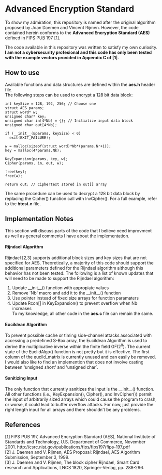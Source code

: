 # Advanced Encryption Standard
To show my admiration, this repository is named after the original algorithm proposed by Joan Daemen and Vincent Rijmen. However, the code contained herein conforms to the **Advanced Encryption Standard (AES)** defined in FIPS PUB 197 \[1\].

The code available in this repository was written to satisfy my own curiosity. **I am not a cybersecurity profesional and this code has only been tested with the example vectors provided in Appendix C of \[1\].**

## How to use
Available functions and data structures are defined within the **aes.h** header file.\
The following steps can be used to encrypt a 128 bit data block:
```
int keySize = 128, 192, 256; // Choose one
struct AES params;
struct word* w;
unsigned char* key;
unsigned char in[4*Nb] = {}; // Initialize input data block 
unsigned char out[4*Nb];

if (__init__(&params, keySize) < 0) 
  exit(EXIT_FAILURE);

w = malloc(sizeof(struct word)*Nb*(params.Nr+1));
key = malloc(4*params.Nk);

KeyExpansion(params, key, w);
Cipher(params, in, out, w);

free(key);
free(w); 

return out; // Ciphertext stored in out[] array
```
The same procedure can be used to decrypt a 128 bit data block by replacing the Cipher() function call with InvCipher(). For a full example, refer to the **htest.c** file.

## Implementation Notes
This section will discuss parts of the code that I believe need improvment as well as general comments I have about the implementation.

#### Rijndael Algorithm
Rijndael \[2,3\] supports additional block sizes and key sizes that are not specified for AES. Theoretically, a majority of this code should support the additional parameters defined for the Rijndael algorithm although this behavior has not been tested. The following is a list of known updates that will need to be made to support the Rijndael algorithm:
  1. Update \_\_init\_\_() function with appropiate values
  2. Remove \'Nb\' macro and add it to the \_\_init\_\_() function
  3. Use pointer instead of fixed size arrays for function paramaters
  4. Update Rcon[] in KeyExpansion() to prevent overflow when Nb increases\
To my knowledge, all other code in the **aes.c** file can remain the same.

#### Eucildean Algorithm
To prevent possible cache or timing side-channel attacks associated with accessing a predefined S-Box array, the Eucildean Algorithm is used to derive the multiplicative inverse within the finite field GF(2<sup>8</sup>). The current state of the EuclidAlgo() function is not pretty but it is effective. The first column of the eucild_matrix is currently unused and can easily be removed. I would also like to find an implemention that does not involve casting between \'unsigned short\' and \'unsigned char\`.

#### Sanitizing Input
The only function that currently sanitizes the input is the \_\_init\_\_() function. All other functions (i.e., KeyExpansion(), Cipher(), and InvCipher()) permit the input of arbitrarily sized arrays which could cause the program to crash, or worse, it could lead to buffer overflow attacks. For now, just provide the right length input for all arrays and there shouldn't be any problems.

## References
\[1\] FIPS PUB 197, Advanced Encryption Standard (AES), National Institute of Standards and Technology, U.S. Department of Commerce, November 2001. http://csrc.nist.gov/publications/fips/fips197/fips-197.pdf \
\[2\] J. Daemen and V. Rijmen, AES Proposal: Rijndael, AES Algorithm Submission, September 3, 1999. \
\[3\] J. Daemen and V. Rijmen, The block cipher Rijndael, Smart Card research and Applications, LNCS 1820, Springer-Verlag, pp. 288-296.
